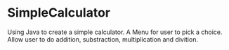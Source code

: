 # SimpleCalculator

Using Java to create a simple calculator.
A Menu for user to pick a choice.
Allow user to do addition, substraction, multiplication and divition.
